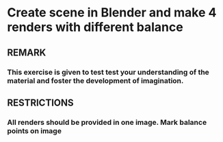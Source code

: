 # Create scene in Blender and make 4 renders with different balance
## REMARK 
### This exercise is given to test test your understanding of the material and foster the development of imagination.
## RESTRICTIONS 
### All renders should be provided in one image. Mark balance points on image 

